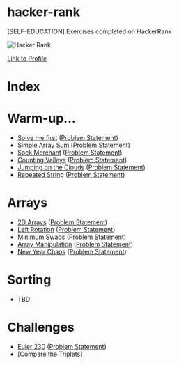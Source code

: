 # hacker-rank
[SELF-EDUCATION] Exercises completed on HackerRank

![Hacker Rank](https://s3-us-west-1.amazonaws.com/pathrise-website-guide-wp/guides/wp-content/uploads/2019/05/22174532/hackerrank-logo.jpg)

[Link to Profile](https://www.hackerrank.com/cancela_juancar1)

# Index

# Warm-up...
* [Solve me first](warm_up-ex_0-solve_me_first.js) ([Problem Statement](warm_up-ex_0-solve_me_first.pdf))
* [Simple Array Sum](warm_up-ex_0-simple_array_sum.js) ([Problem Statement](warm_up-ex_0-simple_array_sum.pdf))
* [Sock Merchant](warm_up-ex_1-socket_merchant.js) ([Problem Statement](warm_up-ex_1-socket_merchant.pdf))
* [Counting Valleys](warm_up-ex_2-counting_valleys.js) ([Problem Statement](warm_up-ex_2-counting_valleys.pdf))
* [Jumping on the Clouds](warm_up-ex_3-jumping_on_the_clouds.js) ([Problem Statement](warm_up-ex_3-jumping_on_the_clouds.pdf))
* [Repeated String](warm_up-ex_4-repeated_string.js) ([Problem Statement](warm_up-ex_4-repeated_string.pdf))

# Arrays
* [2D Arrays](arrays-ex_1-2d_arrays_ds.js) ([Problem Statement](arrays-ex_1-2d_arrays_ds.pdf))
* [Left Rotation](arrays-ex_2-left_rotation.js) ([Problem Statement](arrays-ex_2-left_rotation.pdf))
* [Minimum Swaps](arrays-ex_3-minimum_swaps_2.js) ([Problem Statement](arrays-ex_3-minimum_swaps_2.pdf))
* [Array Manipulation](arrays-ex_4-array_manipulation.js) ([Problem Statement](arrays-ex_4-array_manipulation.pdf))
* [New Year Chaos](arrays-ex_5-new_year_chaos.js) ([Problem Statement](arrays-ex_5-new_year_chaos.pdf))

# Sorting
* TBD


# Challenges
* [Euler 230](challenges-euler230.js) ([Problem Statement](challenges-euler230.pdf))
* [Compare the Triplets]





